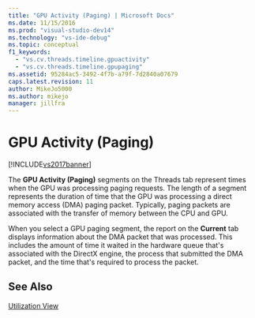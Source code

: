 ```yaml
---
title: "GPU Activity (Paging) | Microsoft Docs"
ms.date: 11/15/2016
ms.prod: "visual-studio-dev14"
ms.technology: "vs-ide-debug"
ms.topic: conceptual
f1_keywords: 
  - "vs.cv.threads.timeline.gpuactivity"
  - "vs.cv.threads.timeline.gpupaging"
ms.assetid: 95284ac5-3492-4f7b-a79f-7d2840a07679
caps.latest.revision: 11
author: MikeJo5000
ms.author: mikejo
manager: jillfra
---
```

# GPU Activity (Paging)
[!INCLUDE[vs2017banner](../includes/vs2017banner.md)]

The **GPU Activity (Paging)** segments on the Threads tab represent times when the GPU was processing paging requests.  The length of a segment represents the duration of time that the GPU was processing a direct memory access (DMA) paging packet. Typically, paging packets are associated with the transfer of memory between the CPU and GPU.  
  
 When you select a GPU paging segment, the report on the **Current** tab displays information about the DMA packet that was processed. This includes the amount of time it waited in the hardware queue that's associated with the DirectX engine, the process that submitted the DMA packet, and the time that's required to process the packet.  
  
## See Also  
 [Utilization View](../profiling/utilization-view.md)
